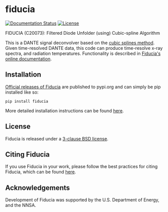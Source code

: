 # fiducia

[![Documentation Status](https://readthedocs.org/projects/fiducia/badge/?version=latest)](https://fiducia.readthedocs.io/en/latest/?badge=latest)
[![License](https://img.shields.io/badge/License-BSD%203--Clause-blue.svg)](https://fiducia.readthedocs.io/en/latest/license.html)

FIDUCIA (C20073): Filtered Diode Unfolder (using) Cubic-spline Algorithm

This is a DANTE signal deconvolver based on the [cubic splines method](https://doi.org/10.1063/5.0002856). 
Given time-resolved DANTE data, this code can produce time-resolve x-ray 
spectra, and radiation temperatures. Functionality is described in [Fiducia's online documentation](https://fiducia.readthedocs.io/).


## Installation
[Official releases of Fiducia](https://pypi.org/project/fiducia/) are published to pypi.org and can simply be pip installed like so:
```
pip install fiducia
```

More detailed installation instructions can be found [here](https://fiducia.readthedocs.io/en/latest/install.html).


## License
Fiducia is released under a [3-clause BSD license](https://fiducia.readthedocs.io/en/latest/license.html).

## Citing Fiducia
If you use Fiducia in your work, please follow the best practices for citing Fiducia, which can be found [here](https://fiducia.readthedocs.io/en/latest/citing.html).

## Acknowledgements
Development of Fiducia was supported by the U.S. Department of Energy, and the NNSA.

